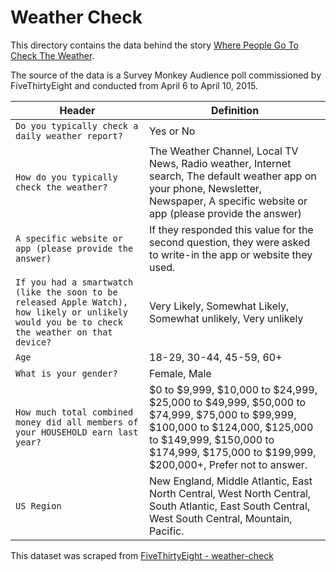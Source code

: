 # Weather Check

This directory contains the data behind the story [Where People Go To Check The Weather](http://fivethirtyeight.com/datalab/weather-forecast-news-app-habits).

The source of the data is a Survey Monkey Audience poll commissioned by FiveThirtyEight and conducted from April 6 to April 10, 2015.

Header | Definition
---|---------
`Do you typically check a daily weather report?` | Yes or No
`How do you typically check the weather?` | The Weather Channel, Local TV News, Radio weather, Internet search, The default weather app on your phone, Newsletter, Newspaper, A specific website or app (please provide the answer)
`A specific website or app (please provide the answer)` | If they responded this value for the second question, they were asked to write-in the app or website they used.
`If you had a smartwatch (like the soon to be released Apple Watch), how likely or unlikely would you be to check the weather on that device?` | Very Likely, Somewhat Likely, Somewhat unlikely, Very unlikely
`Age` | 18-29, 30-44, 45-59, 60+
`What is your gender?` | Female, Male
`How much total combined money did all members of your HOUSEHOLD earn last year?` | $0 to $9,999, $10,000 to $24,999, $25,000 to $49,999, $50,000 to $74,999, $75,000 to $99,999, $100,000 to $124,000, $125,000 to $149,999, $150,000 to $174,999, $175,000 to $199,999, $200,000+, Prefer not to answer.
`US Region` | New England, Middle Atlantic, East North Central, West North Central, South Atlantic, East South Central, West South Central, Mountain, Pacific.

This dataset was scraped from [FiveThirtyEight - weather-check](https://github.com/fivethirtyeight/data/tree/master/weather-check)